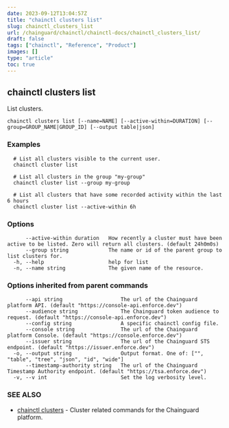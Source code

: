 ```yaml
---
date: 2023-09-12T13:04:57Z
title: "chainctl clusters list"
slug: chainctl_clusters_list
url: /chainguard/chainctl/chainctl-docs/chainctl_clusters_list/
draft: false
tags: ["chainctl", "Reference", "Product"]
images: []
type: "article"
toc: true
---
```

## chainctl clusters list

List clusters.

```
chainctl clusters list [--name=NAME] [--active-within=DURATION] [--group=GROUP_NAME|GROUP_ID] [--output table|json]
```

### Examples

```
  # List all clusters visible to the current user.
  chainctl cluster list
  
  # List all clusters in the group "my-group"
  chainctl cluster list --group my-group
  
  # List all clusters that have some recorded activity within the last 6 hours
  chainctl cluster list --active-within 6h
```

### Options

```
      --active-within duration   How recently a cluster must have been active to be listed. Zero will return all clusters. (default 24h0m0s)
      --group string             The name or id of the parent group to list clusters for.
  -h, --help                     help for list
  -n, --name string              The given name of the resource.
```

### Options inherited from parent commands

```
      --api string                   The url of the Chainguard platform API. (default "https://console-api.enforce.dev")
      --audience string              The Chainguard token audience to request. (default "https://console-api.enforce.dev")
      --config string                A specific chainctl config file.
      --console string               The url of the Chainguard platform Console. (default "https://console.enforce.dev")
      --issuer string                The url of the Chainguard STS endpoint. (default "https://issuer.enforce.dev")
  -o, --output string                Output format. One of: ["", "table", "tree", "json", "id", "wide"]
      --timestamp-authority string   The url of the Chainguard Timestamp Authority endpoint. (default "https://tsa.enforce.dev")
  -v, --v int                        Set the log verbosity level.
```

### SEE ALSO

* [chainctl clusters](/chainguard/chainctl/chainctl-docs/chainctl_clusters/)	 - Cluster related commands for the Chainguard platform.

